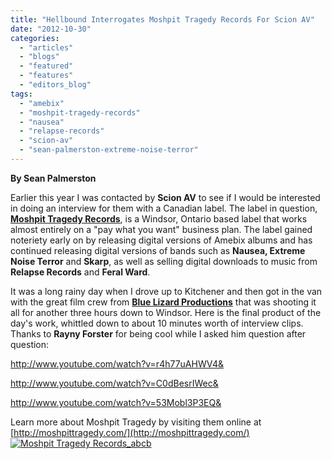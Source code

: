 ```yaml
---
title: "Hellbound Interrogates Moshpit Tragedy Records For Scion AV"
date: "2012-10-30"
categories: 
  - "articles"
  - "blogs"
  - "featured"
  - "features"
  - "editors_blog"
tags: 
  - "amebix"
  - "moshpit-tragedy-records"
  - "nausea"
  - "relapse-records"
  - "scion-av"
  - "sean-palmerston-extreme-noise-terror"
---
```


**By Sean Palmerston**

Earlier this year I was contacted by **Scion AV** to see if I would be interested in doing an interview for them with a Canadian label. The label in question, **[Moshpit Tragedy Records](http://moshpittragedy.com/)**, is a Windsor, Ontario based label that works almost entirely on a "pay what you want" business plan. The label gained noteriety early on by releasing digital versions of Amebix albums and has continued releasing digital versions of bands such as **Nausea, Extreme Noise Terror** and **Skarp**, as well as selling digital downloads to music from **Relapse Records** and **Feral Ward**.

It was a long rainy day when I drove up to Kitchener and then got in the van with the great film crew from **[Blue Lizard Productions](https://www.facebook.com/BlueLizardProductions)** that was shooting it all for another three hours down to Windsor. Here is the final product of the day's work, whittled down to about 10 minutes worth of interview clips. Thanks to **Rayny Forster** for being cool while I asked him question after question:

http://www.youtube.com/watch?v=r4h77uAHWV4&

http://www.youtube.com/watch?v=C0dBesrIWec&

http://www.youtube.com/watch?v=53Mobl3P3EQ&

Learn more about Moshpit Tragedy by visiting them online at [http://moshpittragedy.com/](http://moshpittragedy.com/) [![](http://www.hellbound.ca/wp-content/uploads/2012/10/Moshpit-Tragedy-Records_abcb.jpg "Moshpit Tragedy Records_abcb")](http://www.hellbound.ca/2012/10/hellbound-interrogates-moshpit-tragedy-records-for-scion-av/moshpit-tragedy-records_abcb/)
